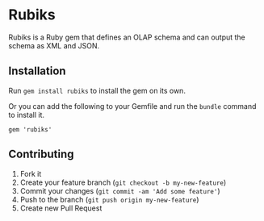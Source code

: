 # Rubiks

Rubiks is a Ruby gem that defines an OLAP schema and can output the schema as XML and JSON.

## Installation

Run `gem install rubiks` to install the gem on its own.

Or you can add the following to your Gemfile and run the `bundle` command to install it.

    gem 'rubiks'

## Contributing

1. Fork it
2. Create your feature branch (`git checkout -b my-new-feature`)
3. Commit your changes (`git commit -am 'Add some feature'`)
4. Push to the branch (`git push origin my-new-feature`)
5. Create new Pull Request
